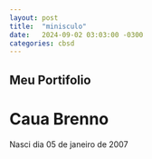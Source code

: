 ```yaml
---
layout: post
title:  "minisculo"
date:   2024-09-02 03:03:00 -0300
categories: cbsd
---
```


## Meu Portifolio
# Caua Brenno
Nasci dia 05 de janeiro de 2007
